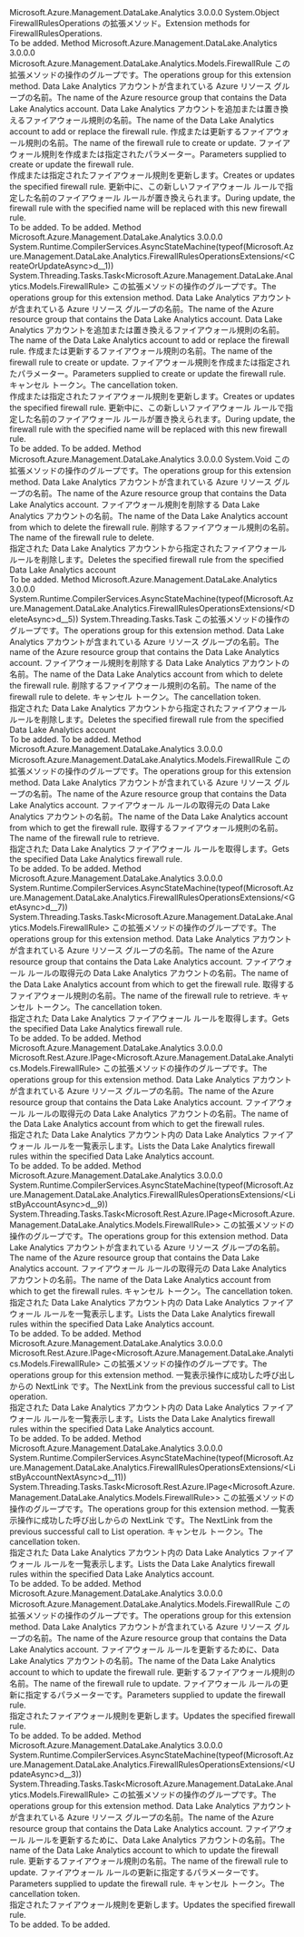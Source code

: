 <Type Name="FirewallRulesOperationsExtensions" FullName="Microsoft.Azure.Management.DataLake.Analytics.FirewallRulesOperationsExtensions">
  <TypeSignature Language="C#" Value="public static class FirewallRulesOperationsExtensions" />
  <TypeSignature Language="ILAsm" Value=".class public auto ansi abstract sealed beforefieldinit FirewallRulesOperationsExtensions extends System.Object" />
  <TypeSignature Language="DocId" Value="T:Microsoft.Azure.Management.DataLake.Analytics.FirewallRulesOperationsExtensions" />
  <TypeSignature Language="VB.NET" Value="Public Module FirewallRulesOperationsExtensions" />
  <TypeSignature Language="F#" Value="type FirewallRulesOperationsExtensions = class" />
  <AssemblyInfo>
    <AssemblyName>Microsoft.Azure.Management.DataLake.Analytics</AssemblyName>
    <AssemblyVersion>3.0.0.0</AssemblyVersion>
  </AssemblyInfo>
  <Base>
    <BaseTypeName>System.Object</BaseTypeName>
  </Base>
  <Interfaces />
  <Docs>
    <summary>
            <span data-ttu-id="31314-101">FirewallRulesOperations の拡張メソッド。</span><span class="sxs-lookup"><span data-stu-id="31314-101">Extension methods for FirewallRulesOperations.</span></span>
            </summary>
    <remarks>To be added.</remarks>
  </Docs>
  <Members>
    <Member MemberName="CreateOrUpdate">
      <MemberSignature Language="C#" Value="public static Microsoft.Azure.Management.DataLake.Analytics.Models.FirewallRule CreateOrUpdate (this Microsoft.Azure.Management.DataLake.Analytics.IFirewallRulesOperations operations, string resourceGroupName, string accountName, string firewallRuleName, Microsoft.Azure.Management.DataLake.Analytics.Models.FirewallRule parameters);" />
      <MemberSignature Language="ILAsm" Value=".method public static hidebysig class Microsoft.Azure.Management.DataLake.Analytics.Models.FirewallRule CreateOrUpdate(class Microsoft.Azure.Management.DataLake.Analytics.IFirewallRulesOperations operations, string resourceGroupName, string accountName, string firewallRuleName, class Microsoft.Azure.Management.DataLake.Analytics.Models.FirewallRule parameters) cil managed" />
      <MemberSignature Language="DocId" Value="M:Microsoft.Azure.Management.DataLake.Analytics.FirewallRulesOperationsExtensions.CreateOrUpdate(Microsoft.Azure.Management.DataLake.Analytics.IFirewallRulesOperations,System.String,System.String,System.String,Microsoft.Azure.Management.DataLake.Analytics.Models.FirewallRule)" />
      <MemberSignature Language="VB.NET" Value="&lt;Extension()&gt;&#xA;Public Function CreateOrUpdate (operations As IFirewallRulesOperations, resourceGroupName As String, accountName As String, firewallRuleName As String, parameters As FirewallRule) As FirewallRule" />
      <MemberSignature Language="F#" Value="static member CreateOrUpdate : Microsoft.Azure.Management.DataLake.Analytics.IFirewallRulesOperations * string * string * string * Microsoft.Azure.Management.DataLake.Analytics.Models.FirewallRule -&gt; Microsoft.Azure.Management.DataLake.Analytics.Models.FirewallRule" Usage="Microsoft.Azure.Management.DataLake.Analytics.FirewallRulesOperationsExtensions.CreateOrUpdate (operations, resourceGroupName, accountName, firewallRuleName, parameters)" />
      <MemberType>Method</MemberType>
      <AssemblyInfo>
        <AssemblyName>Microsoft.Azure.Management.DataLake.Analytics</AssemblyName>
        <AssemblyVersion>3.0.0.0</AssemblyVersion>
      </AssemblyInfo>
      <ReturnValue>
        <ReturnType>Microsoft.Azure.Management.DataLake.Analytics.Models.FirewallRule</ReturnType>
      </ReturnValue>
      <Parameters>
        <Parameter Name="operations" Type="Microsoft.Azure.Management.DataLake.Analytics.IFirewallRulesOperations" RefType="this" />
        <Parameter Name="resourceGroupName" Type="System.String" />
        <Parameter Name="accountName" Type="System.String" />
        <Parameter Name="firewallRuleName" Type="System.String" />
        <Parameter Name="parameters" Type="Microsoft.Azure.Management.DataLake.Analytics.Models.FirewallRule" />
      </Parameters>
      <Docs>
        <param name="operations">
            <span data-ttu-id="31314-102">この拡張メソッドの操作のグループです。</span><span class="sxs-lookup"><span data-stu-id="31314-102">The operations group for this extension method.</span></span>
            </param>
        <param name="resourceGroupName">
            <span data-ttu-id="31314-103">Data Lake Analytics アカウントが含まれている Azure リソース グループの名前。</span><span class="sxs-lookup"><span data-stu-id="31314-103">The name of the Azure resource group that contains the Data Lake Analytics account.</span></span>
            </param>
        <param name="accountName">
            <span data-ttu-id="31314-104">Data Lake Analytics アカウントを追加または置き換えるファイアウォール規則の名前。</span><span class="sxs-lookup"><span data-stu-id="31314-104">The name of the Data Lake Analytics account to add or replace the firewall rule.</span></span>
            </param>
        <param name="firewallRuleName">
            <span data-ttu-id="31314-105">作成または更新するファイアウォール規則の名前。</span><span class="sxs-lookup"><span data-stu-id="31314-105">The name of the firewall rule to create or update.</span></span>
            </param>
        <param name="parameters">
            <span data-ttu-id="31314-106">ファイアウォール規則を作成または指定されたパラメーター。</span><span class="sxs-lookup"><span data-stu-id="31314-106">Parameters supplied to create or update the firewall rule.</span></span>
            </param>
        <summary>
            <span data-ttu-id="31314-107">作成または指定されたファイアウォール規則を更新します。</span><span class="sxs-lookup"><span data-stu-id="31314-107">Creates or updates the specified firewall rule.</span></span> <span data-ttu-id="31314-108">更新中に、この新しいファイアウォール ルールで指定した名前のファイアウォール ルールが置き換えられます。</span><span class="sxs-lookup"><span data-stu-id="31314-108">During update, the firewall rule with the specified name will be replaced with this new firewall rule.</span></span>
            </summary>
        <returns>To be added.</returns>
        <remarks>To be added.</remarks>
      </Docs>
    </Member>
    <Member MemberName="CreateOrUpdateAsync">
      <MemberSignature Language="C#" Value="public static System.Threading.Tasks.Task&lt;Microsoft.Azure.Management.DataLake.Analytics.Models.FirewallRule&gt; CreateOrUpdateAsync (this Microsoft.Azure.Management.DataLake.Analytics.IFirewallRulesOperations operations, string resourceGroupName, string accountName, string firewallRuleName, Microsoft.Azure.Management.DataLake.Analytics.Models.FirewallRule parameters, System.Threading.CancellationToken cancellationToken = null);" />
      <MemberSignature Language="ILAsm" Value=".method public static hidebysig class System.Threading.Tasks.Task`1&lt;class Microsoft.Azure.Management.DataLake.Analytics.Models.FirewallRule&gt; CreateOrUpdateAsync(class Microsoft.Azure.Management.DataLake.Analytics.IFirewallRulesOperations operations, string resourceGroupName, string accountName, string firewallRuleName, class Microsoft.Azure.Management.DataLake.Analytics.Models.FirewallRule parameters, valuetype System.Threading.CancellationToken cancellationToken) cil managed" />
      <MemberSignature Language="DocId" Value="M:Microsoft.Azure.Management.DataLake.Analytics.FirewallRulesOperationsExtensions.CreateOrUpdateAsync(Microsoft.Azure.Management.DataLake.Analytics.IFirewallRulesOperations,System.String,System.String,System.String,Microsoft.Azure.Management.DataLake.Analytics.Models.FirewallRule,System.Threading.CancellationToken)" />
      <MemberSignature Language="F#" Value="static member CreateOrUpdateAsync : Microsoft.Azure.Management.DataLake.Analytics.IFirewallRulesOperations * string * string * string * Microsoft.Azure.Management.DataLake.Analytics.Models.FirewallRule * System.Threading.CancellationToken -&gt; System.Threading.Tasks.Task&lt;Microsoft.Azure.Management.DataLake.Analytics.Models.FirewallRule&gt;" Usage="Microsoft.Azure.Management.DataLake.Analytics.FirewallRulesOperationsExtensions.CreateOrUpdateAsync (operations, resourceGroupName, accountName, firewallRuleName, parameters, cancellationToken)" />
      <MemberType>Method</MemberType>
      <AssemblyInfo>
        <AssemblyName>Microsoft.Azure.Management.DataLake.Analytics</AssemblyName>
        <AssemblyVersion>3.0.0.0</AssemblyVersion>
      </AssemblyInfo>
      <Attributes>
        <Attribute>
          <AttributeName>System.Runtime.CompilerServices.AsyncStateMachine(typeof(Microsoft.Azure.Management.DataLake.Analytics.FirewallRulesOperationsExtensions/&lt;CreateOrUpdateAsync&gt;d__1))</AttributeName>
        </Attribute>
      </Attributes>
      <ReturnValue>
        <ReturnType>System.Threading.Tasks.Task&lt;Microsoft.Azure.Management.DataLake.Analytics.Models.FirewallRule&gt;</ReturnType>
      </ReturnValue>
      <Parameters>
        <Parameter Name="operations" Type="Microsoft.Azure.Management.DataLake.Analytics.IFirewallRulesOperations" RefType="this" />
        <Parameter Name="resourceGroupName" Type="System.String" />
        <Parameter Name="accountName" Type="System.String" />
        <Parameter Name="firewallRuleName" Type="System.String" />
        <Parameter Name="parameters" Type="Microsoft.Azure.Management.DataLake.Analytics.Models.FirewallRule" />
        <Parameter Name="cancellationToken" Type="System.Threading.CancellationToken" />
      </Parameters>
      <Docs>
        <param name="operations">
            <span data-ttu-id="31314-109">この拡張メソッドの操作のグループです。</span><span class="sxs-lookup"><span data-stu-id="31314-109">The operations group for this extension method.</span></span>
            </param>
        <param name="resourceGroupName">
            <span data-ttu-id="31314-110">Data Lake Analytics アカウントが含まれている Azure リソース グループの名前。</span><span class="sxs-lookup"><span data-stu-id="31314-110">The name of the Azure resource group that contains the Data Lake Analytics account.</span></span>
            </param>
        <param name="accountName">
            <span data-ttu-id="31314-111">Data Lake Analytics アカウントを追加または置き換えるファイアウォール規則の名前。</span><span class="sxs-lookup"><span data-stu-id="31314-111">The name of the Data Lake Analytics account to add or replace the firewall rule.</span></span>
            </param>
        <param name="firewallRuleName">
            <span data-ttu-id="31314-112">作成または更新するファイアウォール規則の名前。</span><span class="sxs-lookup"><span data-stu-id="31314-112">The name of the firewall rule to create or update.</span></span>
            </param>
        <param name="parameters">
            <span data-ttu-id="31314-113">ファイアウォール規則を作成または指定されたパラメーター。</span><span class="sxs-lookup"><span data-stu-id="31314-113">Parameters supplied to create or update the firewall rule.</span></span>
            </param>
        <param name="cancellationToken">
            <span data-ttu-id="31314-114">キャンセル トークン。</span><span class="sxs-lookup"><span data-stu-id="31314-114">The cancellation token.</span></span>
            </param>
        <summary>
            <span data-ttu-id="31314-115">作成または指定されたファイアウォール規則を更新します。</span><span class="sxs-lookup"><span data-stu-id="31314-115">Creates or updates the specified firewall rule.</span></span> <span data-ttu-id="31314-116">更新中に、この新しいファイアウォール ルールで指定した名前のファイアウォール ルールが置き換えられます。</span><span class="sxs-lookup"><span data-stu-id="31314-116">During update, the firewall rule with the specified name will be replaced with this new firewall rule.</span></span>
            </summary>
        <returns>To be added.</returns>
        <remarks>To be added.</remarks>
      </Docs>
    </Member>
    <Member MemberName="Delete">
      <MemberSignature Language="C#" Value="public static void Delete (this Microsoft.Azure.Management.DataLake.Analytics.IFirewallRulesOperations operations, string resourceGroupName, string accountName, string firewallRuleName);" />
      <MemberSignature Language="ILAsm" Value=".method public static hidebysig void Delete(class Microsoft.Azure.Management.DataLake.Analytics.IFirewallRulesOperations operations, string resourceGroupName, string accountName, string firewallRuleName) cil managed" />
      <MemberSignature Language="DocId" Value="M:Microsoft.Azure.Management.DataLake.Analytics.FirewallRulesOperationsExtensions.Delete(Microsoft.Azure.Management.DataLake.Analytics.IFirewallRulesOperations,System.String,System.String,System.String)" />
      <MemberSignature Language="VB.NET" Value="&lt;Extension()&gt;&#xA;Public Sub Delete (operations As IFirewallRulesOperations, resourceGroupName As String, accountName As String, firewallRuleName As String)" />
      <MemberSignature Language="F#" Value="static member Delete : Microsoft.Azure.Management.DataLake.Analytics.IFirewallRulesOperations * string * string * string -&gt; unit" Usage="Microsoft.Azure.Management.DataLake.Analytics.FirewallRulesOperationsExtensions.Delete (operations, resourceGroupName, accountName, firewallRuleName)" />
      <MemberType>Method</MemberType>
      <AssemblyInfo>
        <AssemblyName>Microsoft.Azure.Management.DataLake.Analytics</AssemblyName>
        <AssemblyVersion>3.0.0.0</AssemblyVersion>
      </AssemblyInfo>
      <ReturnValue>
        <ReturnType>System.Void</ReturnType>
      </ReturnValue>
      <Parameters>
        <Parameter Name="operations" Type="Microsoft.Azure.Management.DataLake.Analytics.IFirewallRulesOperations" RefType="this" />
        <Parameter Name="resourceGroupName" Type="System.String" />
        <Parameter Name="accountName" Type="System.String" />
        <Parameter Name="firewallRuleName" Type="System.String" />
      </Parameters>
      <Docs>
        <param name="operations">
            <span data-ttu-id="31314-117">この拡張メソッドの操作のグループです。</span><span class="sxs-lookup"><span data-stu-id="31314-117">The operations group for this extension method.</span></span>
            </param>
        <param name="resourceGroupName">
            <span data-ttu-id="31314-118">Data Lake Analytics アカウントが含まれている Azure リソース グループの名前。</span><span class="sxs-lookup"><span data-stu-id="31314-118">The name of the Azure resource group that contains the Data Lake Analytics account.</span></span>
            </param>
        <param name="accountName">
            <span data-ttu-id="31314-119">ファイアウォール規則を削除する Data Lake Analytics アカウントの名前。</span><span class="sxs-lookup"><span data-stu-id="31314-119">The name of the Data Lake Analytics account from which to delete the firewall rule.</span></span>
            </param>
        <param name="firewallRuleName">
            <span data-ttu-id="31314-120">削除するファイアウォール規則の名前。</span><span class="sxs-lookup"><span data-stu-id="31314-120">The name of the firewall rule to delete.</span></span>
            </param>
        <summary>
            <span data-ttu-id="31314-121">指定された Data Lake Analytics アカウントから指定されたファイアウォール ルールを削除します。</span><span class="sxs-lookup"><span data-stu-id="31314-121">Deletes the specified firewall rule from the specified Data Lake Analytics account</span></span>
            </summary>
        <remarks>To be added.</remarks>
      </Docs>
    </Member>
    <Member MemberName="DeleteAsync">
      <MemberSignature Language="C#" Value="public static System.Threading.Tasks.Task DeleteAsync (this Microsoft.Azure.Management.DataLake.Analytics.IFirewallRulesOperations operations, string resourceGroupName, string accountName, string firewallRuleName, System.Threading.CancellationToken cancellationToken = null);" />
      <MemberSignature Language="ILAsm" Value=".method public static hidebysig class System.Threading.Tasks.Task DeleteAsync(class Microsoft.Azure.Management.DataLake.Analytics.IFirewallRulesOperations operations, string resourceGroupName, string accountName, string firewallRuleName, valuetype System.Threading.CancellationToken cancellationToken) cil managed" />
      <MemberSignature Language="DocId" Value="M:Microsoft.Azure.Management.DataLake.Analytics.FirewallRulesOperationsExtensions.DeleteAsync(Microsoft.Azure.Management.DataLake.Analytics.IFirewallRulesOperations,System.String,System.String,System.String,System.Threading.CancellationToken)" />
      <MemberSignature Language="F#" Value="static member DeleteAsync : Microsoft.Azure.Management.DataLake.Analytics.IFirewallRulesOperations * string * string * string * System.Threading.CancellationToken -&gt; System.Threading.Tasks.Task" Usage="Microsoft.Azure.Management.DataLake.Analytics.FirewallRulesOperationsExtensions.DeleteAsync (operations, resourceGroupName, accountName, firewallRuleName, cancellationToken)" />
      <MemberType>Method</MemberType>
      <AssemblyInfo>
        <AssemblyName>Microsoft.Azure.Management.DataLake.Analytics</AssemblyName>
        <AssemblyVersion>3.0.0.0</AssemblyVersion>
      </AssemblyInfo>
      <Attributes>
        <Attribute>
          <AttributeName>System.Runtime.CompilerServices.AsyncStateMachine(typeof(Microsoft.Azure.Management.DataLake.Analytics.FirewallRulesOperationsExtensions/&lt;DeleteAsync&gt;d__5))</AttributeName>
        </Attribute>
      </Attributes>
      <ReturnValue>
        <ReturnType>System.Threading.Tasks.Task</ReturnType>
      </ReturnValue>
      <Parameters>
        <Parameter Name="operations" Type="Microsoft.Azure.Management.DataLake.Analytics.IFirewallRulesOperations" RefType="this" />
        <Parameter Name="resourceGroupName" Type="System.String" />
        <Parameter Name="accountName" Type="System.String" />
        <Parameter Name="firewallRuleName" Type="System.String" />
        <Parameter Name="cancellationToken" Type="System.Threading.CancellationToken" />
      </Parameters>
      <Docs>
        <param name="operations">
            <span data-ttu-id="31314-122">この拡張メソッドの操作のグループです。</span><span class="sxs-lookup"><span data-stu-id="31314-122">The operations group for this extension method.</span></span>
            </param>
        <param name="resourceGroupName">
            <span data-ttu-id="31314-123">Data Lake Analytics アカウントが含まれている Azure リソース グループの名前。</span><span class="sxs-lookup"><span data-stu-id="31314-123">The name of the Azure resource group that contains the Data Lake Analytics account.</span></span>
            </param>
        <param name="accountName">
            <span data-ttu-id="31314-124">ファイアウォール規則を削除する Data Lake Analytics アカウントの名前。</span><span class="sxs-lookup"><span data-stu-id="31314-124">The name of the Data Lake Analytics account from which to delete the firewall rule.</span></span>
            </param>
        <param name="firewallRuleName">
            <span data-ttu-id="31314-125">削除するファイアウォール規則の名前。</span><span class="sxs-lookup"><span data-stu-id="31314-125">The name of the firewall rule to delete.</span></span>
            </param>
        <param name="cancellationToken">
            <span data-ttu-id="31314-126">キャンセル トークン。</span><span class="sxs-lookup"><span data-stu-id="31314-126">The cancellation token.</span></span>
            </param>
        <summary>
            <span data-ttu-id="31314-127">指定された Data Lake Analytics アカウントから指定されたファイアウォール ルールを削除します。</span><span class="sxs-lookup"><span data-stu-id="31314-127">Deletes the specified firewall rule from the specified Data Lake Analytics account</span></span>
            </summary>
        <returns>To be added.</returns>
        <remarks>To be added.</remarks>
      </Docs>
    </Member>
    <Member MemberName="Get">
      <MemberSignature Language="C#" Value="public static Microsoft.Azure.Management.DataLake.Analytics.Models.FirewallRule Get (this Microsoft.Azure.Management.DataLake.Analytics.IFirewallRulesOperations operations, string resourceGroupName, string accountName, string firewallRuleName);" />
      <MemberSignature Language="ILAsm" Value=".method public static hidebysig class Microsoft.Azure.Management.DataLake.Analytics.Models.FirewallRule Get(class Microsoft.Azure.Management.DataLake.Analytics.IFirewallRulesOperations operations, string resourceGroupName, string accountName, string firewallRuleName) cil managed" />
      <MemberSignature Language="DocId" Value="M:Microsoft.Azure.Management.DataLake.Analytics.FirewallRulesOperationsExtensions.Get(Microsoft.Azure.Management.DataLake.Analytics.IFirewallRulesOperations,System.String,System.String,System.String)" />
      <MemberSignature Language="VB.NET" Value="&lt;Extension()&gt;&#xA;Public Function Get (operations As IFirewallRulesOperations, resourceGroupName As String, accountName As String, firewallRuleName As String) As FirewallRule" />
      <MemberSignature Language="F#" Value="static member Get : Microsoft.Azure.Management.DataLake.Analytics.IFirewallRulesOperations * string * string * string -&gt; Microsoft.Azure.Management.DataLake.Analytics.Models.FirewallRule" Usage="Microsoft.Azure.Management.DataLake.Analytics.FirewallRulesOperationsExtensions.Get (operations, resourceGroupName, accountName, firewallRuleName)" />
      <MemberType>Method</MemberType>
      <AssemblyInfo>
        <AssemblyName>Microsoft.Azure.Management.DataLake.Analytics</AssemblyName>
        <AssemblyVersion>3.0.0.0</AssemblyVersion>
      </AssemblyInfo>
      <ReturnValue>
        <ReturnType>Microsoft.Azure.Management.DataLake.Analytics.Models.FirewallRule</ReturnType>
      </ReturnValue>
      <Parameters>
        <Parameter Name="operations" Type="Microsoft.Azure.Management.DataLake.Analytics.IFirewallRulesOperations" RefType="this" />
        <Parameter Name="resourceGroupName" Type="System.String" />
        <Parameter Name="accountName" Type="System.String" />
        <Parameter Name="firewallRuleName" Type="System.String" />
      </Parameters>
      <Docs>
        <param name="operations">
            <span data-ttu-id="31314-128">この拡張メソッドの操作のグループです。</span><span class="sxs-lookup"><span data-stu-id="31314-128">The operations group for this extension method.</span></span>
            </param>
        <param name="resourceGroupName">
            <span data-ttu-id="31314-129">Data Lake Analytics アカウントが含まれている Azure リソース グループの名前。</span><span class="sxs-lookup"><span data-stu-id="31314-129">The name of the Azure resource group that contains the Data Lake Analytics account.</span></span>
            </param>
        <param name="accountName">
            <span data-ttu-id="31314-130">ファイアウォール ルールの取得元の Data Lake Analytics アカウントの名前。</span><span class="sxs-lookup"><span data-stu-id="31314-130">The name of the Data Lake Analytics account from which to get the firewall rule.</span></span>
            </param>
        <param name="firewallRuleName">
            <span data-ttu-id="31314-131">取得するファイアウォール規則の名前。</span><span class="sxs-lookup"><span data-stu-id="31314-131">The name of the firewall rule to retrieve.</span></span>
            </param>
        <summary>
            <span data-ttu-id="31314-132">指定された Data Lake Analytics ファイアウォール ルールを取得します。</span><span class="sxs-lookup"><span data-stu-id="31314-132">Gets the specified Data Lake Analytics firewall rule.</span></span>
            </summary>
        <returns>To be added.</returns>
        <remarks>To be added.</remarks>
      </Docs>
    </Member>
    <Member MemberName="GetAsync">
      <MemberSignature Language="C#" Value="public static System.Threading.Tasks.Task&lt;Microsoft.Azure.Management.DataLake.Analytics.Models.FirewallRule&gt; GetAsync (this Microsoft.Azure.Management.DataLake.Analytics.IFirewallRulesOperations operations, string resourceGroupName, string accountName, string firewallRuleName, System.Threading.CancellationToken cancellationToken = null);" />
      <MemberSignature Language="ILAsm" Value=".method public static hidebysig class System.Threading.Tasks.Task`1&lt;class Microsoft.Azure.Management.DataLake.Analytics.Models.FirewallRule&gt; GetAsync(class Microsoft.Azure.Management.DataLake.Analytics.IFirewallRulesOperations operations, string resourceGroupName, string accountName, string firewallRuleName, valuetype System.Threading.CancellationToken cancellationToken) cil managed" />
      <MemberSignature Language="DocId" Value="M:Microsoft.Azure.Management.DataLake.Analytics.FirewallRulesOperationsExtensions.GetAsync(Microsoft.Azure.Management.DataLake.Analytics.IFirewallRulesOperations,System.String,System.String,System.String,System.Threading.CancellationToken)" />
      <MemberSignature Language="F#" Value="static member GetAsync : Microsoft.Azure.Management.DataLake.Analytics.IFirewallRulesOperations * string * string * string * System.Threading.CancellationToken -&gt; System.Threading.Tasks.Task&lt;Microsoft.Azure.Management.DataLake.Analytics.Models.FirewallRule&gt;" Usage="Microsoft.Azure.Management.DataLake.Analytics.FirewallRulesOperationsExtensions.GetAsync (operations, resourceGroupName, accountName, firewallRuleName, cancellationToken)" />
      <MemberType>Method</MemberType>
      <AssemblyInfo>
        <AssemblyName>Microsoft.Azure.Management.DataLake.Analytics</AssemblyName>
        <AssemblyVersion>3.0.0.0</AssemblyVersion>
      </AssemblyInfo>
      <Attributes>
        <Attribute>
          <AttributeName>System.Runtime.CompilerServices.AsyncStateMachine(typeof(Microsoft.Azure.Management.DataLake.Analytics.FirewallRulesOperationsExtensions/&lt;GetAsync&gt;d__7))</AttributeName>
        </Attribute>
      </Attributes>
      <ReturnValue>
        <ReturnType>System.Threading.Tasks.Task&lt;Microsoft.Azure.Management.DataLake.Analytics.Models.FirewallRule&gt;</ReturnType>
      </ReturnValue>
      <Parameters>
        <Parameter Name="operations" Type="Microsoft.Azure.Management.DataLake.Analytics.IFirewallRulesOperations" RefType="this" />
        <Parameter Name="resourceGroupName" Type="System.String" />
        <Parameter Name="accountName" Type="System.String" />
        <Parameter Name="firewallRuleName" Type="System.String" />
        <Parameter Name="cancellationToken" Type="System.Threading.CancellationToken" />
      </Parameters>
      <Docs>
        <param name="operations">
            <span data-ttu-id="31314-133">この拡張メソッドの操作のグループです。</span><span class="sxs-lookup"><span data-stu-id="31314-133">The operations group for this extension method.</span></span>
            </param>
        <param name="resourceGroupName">
            <span data-ttu-id="31314-134">Data Lake Analytics アカウントが含まれている Azure リソース グループの名前。</span><span class="sxs-lookup"><span data-stu-id="31314-134">The name of the Azure resource group that contains the Data Lake Analytics account.</span></span>
            </param>
        <param name="accountName">
            <span data-ttu-id="31314-135">ファイアウォール ルールの取得元の Data Lake Analytics アカウントの名前。</span><span class="sxs-lookup"><span data-stu-id="31314-135">The name of the Data Lake Analytics account from which to get the firewall rule.</span></span>
            </param>
        <param name="firewallRuleName">
            <span data-ttu-id="31314-136">取得するファイアウォール規則の名前。</span><span class="sxs-lookup"><span data-stu-id="31314-136">The name of the firewall rule to retrieve.</span></span>
            </param>
        <param name="cancellationToken">
            <span data-ttu-id="31314-137">キャンセル トークン。</span><span class="sxs-lookup"><span data-stu-id="31314-137">The cancellation token.</span></span>
            </param>
        <summary>
            <span data-ttu-id="31314-138">指定された Data Lake Analytics ファイアウォール ルールを取得します。</span><span class="sxs-lookup"><span data-stu-id="31314-138">Gets the specified Data Lake Analytics firewall rule.</span></span>
            </summary>
        <returns>To be added.</returns>
        <remarks>To be added.</remarks>
      </Docs>
    </Member>
    <Member MemberName="ListByAccount">
      <MemberSignature Language="C#" Value="public static Microsoft.Rest.Azure.IPage&lt;Microsoft.Azure.Management.DataLake.Analytics.Models.FirewallRule&gt; ListByAccount (this Microsoft.Azure.Management.DataLake.Analytics.IFirewallRulesOperations operations, string resourceGroupName, string accountName);" />
      <MemberSignature Language="ILAsm" Value=".method public static hidebysig class Microsoft.Rest.Azure.IPage`1&lt;class Microsoft.Azure.Management.DataLake.Analytics.Models.FirewallRule&gt; ListByAccount(class Microsoft.Azure.Management.DataLake.Analytics.IFirewallRulesOperations operations, string resourceGroupName, string accountName) cil managed" />
      <MemberSignature Language="DocId" Value="M:Microsoft.Azure.Management.DataLake.Analytics.FirewallRulesOperationsExtensions.ListByAccount(Microsoft.Azure.Management.DataLake.Analytics.IFirewallRulesOperations,System.String,System.String)" />
      <MemberSignature Language="VB.NET" Value="&lt;Extension()&gt;&#xA;Public Function ListByAccount (operations As IFirewallRulesOperations, resourceGroupName As String, accountName As String) As IPage(Of FirewallRule)" />
      <MemberSignature Language="F#" Value="static member ListByAccount : Microsoft.Azure.Management.DataLake.Analytics.IFirewallRulesOperations * string * string -&gt; Microsoft.Rest.Azure.IPage&lt;Microsoft.Azure.Management.DataLake.Analytics.Models.FirewallRule&gt;" Usage="Microsoft.Azure.Management.DataLake.Analytics.FirewallRulesOperationsExtensions.ListByAccount (operations, resourceGroupName, accountName)" />
      <MemberType>Method</MemberType>
      <AssemblyInfo>
        <AssemblyName>Microsoft.Azure.Management.DataLake.Analytics</AssemblyName>
        <AssemblyVersion>3.0.0.0</AssemblyVersion>
      </AssemblyInfo>
      <ReturnValue>
        <ReturnType>Microsoft.Rest.Azure.IPage&lt;Microsoft.Azure.Management.DataLake.Analytics.Models.FirewallRule&gt;</ReturnType>
      </ReturnValue>
      <Parameters>
        <Parameter Name="operations" Type="Microsoft.Azure.Management.DataLake.Analytics.IFirewallRulesOperations" RefType="this" />
        <Parameter Name="resourceGroupName" Type="System.String" />
        <Parameter Name="accountName" Type="System.String" />
      </Parameters>
      <Docs>
        <param name="operations">
            <span data-ttu-id="31314-139">この拡張メソッドの操作のグループです。</span><span class="sxs-lookup"><span data-stu-id="31314-139">The operations group for this extension method.</span></span>
            </param>
        <param name="resourceGroupName">
            <span data-ttu-id="31314-140">Data Lake Analytics アカウントが含まれている Azure リソース グループの名前。</span><span class="sxs-lookup"><span data-stu-id="31314-140">The name of the Azure resource group that contains the Data Lake Analytics account.</span></span>
            </param>
        <param name="accountName">
            <span data-ttu-id="31314-141">ファイアウォール ルールの取得元の Data Lake Analytics アカウントの名前。</span><span class="sxs-lookup"><span data-stu-id="31314-141">The name of the Data Lake Analytics account from which to get the firewall rules.</span></span>
            </param>
        <summary>
            <span data-ttu-id="31314-142">指定された Data Lake Analytics アカウント内の Data Lake Analytics ファイアウォール ルールを一覧表示します。</span><span class="sxs-lookup"><span data-stu-id="31314-142">Lists the Data Lake Analytics firewall rules within the specified Data Lake Analytics account.</span></span>
            </summary>
        <returns>To be added.</returns>
        <remarks>To be added.</remarks>
      </Docs>
    </Member>
    <Member MemberName="ListByAccountAsync">
      <MemberSignature Language="C#" Value="public static System.Threading.Tasks.Task&lt;Microsoft.Rest.Azure.IPage&lt;Microsoft.Azure.Management.DataLake.Analytics.Models.FirewallRule&gt;&gt; ListByAccountAsync (this Microsoft.Azure.Management.DataLake.Analytics.IFirewallRulesOperations operations, string resourceGroupName, string accountName, System.Threading.CancellationToken cancellationToken = null);" />
      <MemberSignature Language="ILAsm" Value=".method public static hidebysig class System.Threading.Tasks.Task`1&lt;class Microsoft.Rest.Azure.IPage`1&lt;class Microsoft.Azure.Management.DataLake.Analytics.Models.FirewallRule&gt;&gt; ListByAccountAsync(class Microsoft.Azure.Management.DataLake.Analytics.IFirewallRulesOperations operations, string resourceGroupName, string accountName, valuetype System.Threading.CancellationToken cancellationToken) cil managed" />
      <MemberSignature Language="DocId" Value="M:Microsoft.Azure.Management.DataLake.Analytics.FirewallRulesOperationsExtensions.ListByAccountAsync(Microsoft.Azure.Management.DataLake.Analytics.IFirewallRulesOperations,System.String,System.String,System.Threading.CancellationToken)" />
      <MemberSignature Language="F#" Value="static member ListByAccountAsync : Microsoft.Azure.Management.DataLake.Analytics.IFirewallRulesOperations * string * string * System.Threading.CancellationToken -&gt; System.Threading.Tasks.Task&lt;Microsoft.Rest.Azure.IPage&lt;Microsoft.Azure.Management.DataLake.Analytics.Models.FirewallRule&gt;&gt;" Usage="Microsoft.Azure.Management.DataLake.Analytics.FirewallRulesOperationsExtensions.ListByAccountAsync (operations, resourceGroupName, accountName, cancellationToken)" />
      <MemberType>Method</MemberType>
      <AssemblyInfo>
        <AssemblyName>Microsoft.Azure.Management.DataLake.Analytics</AssemblyName>
        <AssemblyVersion>3.0.0.0</AssemblyVersion>
      </AssemblyInfo>
      <Attributes>
        <Attribute>
          <AttributeName>System.Runtime.CompilerServices.AsyncStateMachine(typeof(Microsoft.Azure.Management.DataLake.Analytics.FirewallRulesOperationsExtensions/&lt;ListByAccountAsync&gt;d__9))</AttributeName>
        </Attribute>
      </Attributes>
      <ReturnValue>
        <ReturnType>System.Threading.Tasks.Task&lt;Microsoft.Rest.Azure.IPage&lt;Microsoft.Azure.Management.DataLake.Analytics.Models.FirewallRule&gt;&gt;</ReturnType>
      </ReturnValue>
      <Parameters>
        <Parameter Name="operations" Type="Microsoft.Azure.Management.DataLake.Analytics.IFirewallRulesOperations" RefType="this" />
        <Parameter Name="resourceGroupName" Type="System.String" />
        <Parameter Name="accountName" Type="System.String" />
        <Parameter Name="cancellationToken" Type="System.Threading.CancellationToken" />
      </Parameters>
      <Docs>
        <param name="operations">
            <span data-ttu-id="31314-143">この拡張メソッドの操作のグループです。</span><span class="sxs-lookup"><span data-stu-id="31314-143">The operations group for this extension method.</span></span>
            </param>
        <param name="resourceGroupName">
            <span data-ttu-id="31314-144">Data Lake Analytics アカウントが含まれている Azure リソース グループの名前。</span><span class="sxs-lookup"><span data-stu-id="31314-144">The name of the Azure resource group that contains the Data Lake Analytics account.</span></span>
            </param>
        <param name="accountName">
            <span data-ttu-id="31314-145">ファイアウォール ルールの取得元の Data Lake Analytics アカウントの名前。</span><span class="sxs-lookup"><span data-stu-id="31314-145">The name of the Data Lake Analytics account from which to get the firewall rules.</span></span>
            </param>
        <param name="cancellationToken">
            <span data-ttu-id="31314-146">キャンセル トークン。</span><span class="sxs-lookup"><span data-stu-id="31314-146">The cancellation token.</span></span>
            </param>
        <summary>
            <span data-ttu-id="31314-147">指定された Data Lake Analytics アカウント内の Data Lake Analytics ファイアウォール ルールを一覧表示します。</span><span class="sxs-lookup"><span data-stu-id="31314-147">Lists the Data Lake Analytics firewall rules within the specified Data Lake Analytics account.</span></span>
            </summary>
        <returns>To be added.</returns>
        <remarks>To be added.</remarks>
      </Docs>
    </Member>
    <Member MemberName="ListByAccountNext">
      <MemberSignature Language="C#" Value="public static Microsoft.Rest.Azure.IPage&lt;Microsoft.Azure.Management.DataLake.Analytics.Models.FirewallRule&gt; ListByAccountNext (this Microsoft.Azure.Management.DataLake.Analytics.IFirewallRulesOperations operations, string nextPageLink);" />
      <MemberSignature Language="ILAsm" Value=".method public static hidebysig class Microsoft.Rest.Azure.IPage`1&lt;class Microsoft.Azure.Management.DataLake.Analytics.Models.FirewallRule&gt; ListByAccountNext(class Microsoft.Azure.Management.DataLake.Analytics.IFirewallRulesOperations operations, string nextPageLink) cil managed" />
      <MemberSignature Language="DocId" Value="M:Microsoft.Azure.Management.DataLake.Analytics.FirewallRulesOperationsExtensions.ListByAccountNext(Microsoft.Azure.Management.DataLake.Analytics.IFirewallRulesOperations,System.String)" />
      <MemberSignature Language="VB.NET" Value="&lt;Extension()&gt;&#xA;Public Function ListByAccountNext (operations As IFirewallRulesOperations, nextPageLink As String) As IPage(Of FirewallRule)" />
      <MemberSignature Language="F#" Value="static member ListByAccountNext : Microsoft.Azure.Management.DataLake.Analytics.IFirewallRulesOperations * string -&gt; Microsoft.Rest.Azure.IPage&lt;Microsoft.Azure.Management.DataLake.Analytics.Models.FirewallRule&gt;" Usage="Microsoft.Azure.Management.DataLake.Analytics.FirewallRulesOperationsExtensions.ListByAccountNext (operations, nextPageLink)" />
      <MemberType>Method</MemberType>
      <AssemblyInfo>
        <AssemblyName>Microsoft.Azure.Management.DataLake.Analytics</AssemblyName>
        <AssemblyVersion>3.0.0.0</AssemblyVersion>
      </AssemblyInfo>
      <ReturnValue>
        <ReturnType>Microsoft.Rest.Azure.IPage&lt;Microsoft.Azure.Management.DataLake.Analytics.Models.FirewallRule&gt;</ReturnType>
      </ReturnValue>
      <Parameters>
        <Parameter Name="operations" Type="Microsoft.Azure.Management.DataLake.Analytics.IFirewallRulesOperations" RefType="this" />
        <Parameter Name="nextPageLink" Type="System.String" />
      </Parameters>
      <Docs>
        <param name="operations">
            <span data-ttu-id="31314-148">この拡張メソッドの操作のグループです。</span><span class="sxs-lookup"><span data-stu-id="31314-148">The operations group for this extension method.</span></span>
            </param>
        <param name="nextPageLink">
            <span data-ttu-id="31314-149">一覧表示操作に成功した呼び出しからの NextLink です。</span><span class="sxs-lookup"><span data-stu-id="31314-149">The NextLink from the previous successful call to List operation.</span></span>
            </param>
        <summary>
            <span data-ttu-id="31314-150">指定された Data Lake Analytics アカウント内の Data Lake Analytics ファイアウォール ルールを一覧表示します。</span><span class="sxs-lookup"><span data-stu-id="31314-150">Lists the Data Lake Analytics firewall rules within the specified Data Lake Analytics account.</span></span>
            </summary>
        <returns>To be added.</returns>
        <remarks>To be added.</remarks>
      </Docs>
    </Member>
    <Member MemberName="ListByAccountNextAsync">
      <MemberSignature Language="C#" Value="public static System.Threading.Tasks.Task&lt;Microsoft.Rest.Azure.IPage&lt;Microsoft.Azure.Management.DataLake.Analytics.Models.FirewallRule&gt;&gt; ListByAccountNextAsync (this Microsoft.Azure.Management.DataLake.Analytics.IFirewallRulesOperations operations, string nextPageLink, System.Threading.CancellationToken cancellationToken = null);" />
      <MemberSignature Language="ILAsm" Value=".method public static hidebysig class System.Threading.Tasks.Task`1&lt;class Microsoft.Rest.Azure.IPage`1&lt;class Microsoft.Azure.Management.DataLake.Analytics.Models.FirewallRule&gt;&gt; ListByAccountNextAsync(class Microsoft.Azure.Management.DataLake.Analytics.IFirewallRulesOperations operations, string nextPageLink, valuetype System.Threading.CancellationToken cancellationToken) cil managed" />
      <MemberSignature Language="DocId" Value="M:Microsoft.Azure.Management.DataLake.Analytics.FirewallRulesOperationsExtensions.ListByAccountNextAsync(Microsoft.Azure.Management.DataLake.Analytics.IFirewallRulesOperations,System.String,System.Threading.CancellationToken)" />
      <MemberSignature Language="F#" Value="static member ListByAccountNextAsync : Microsoft.Azure.Management.DataLake.Analytics.IFirewallRulesOperations * string * System.Threading.CancellationToken -&gt; System.Threading.Tasks.Task&lt;Microsoft.Rest.Azure.IPage&lt;Microsoft.Azure.Management.DataLake.Analytics.Models.FirewallRule&gt;&gt;" Usage="Microsoft.Azure.Management.DataLake.Analytics.FirewallRulesOperationsExtensions.ListByAccountNextAsync (operations, nextPageLink, cancellationToken)" />
      <MemberType>Method</MemberType>
      <AssemblyInfo>
        <AssemblyName>Microsoft.Azure.Management.DataLake.Analytics</AssemblyName>
        <AssemblyVersion>3.0.0.0</AssemblyVersion>
      </AssemblyInfo>
      <Attributes>
        <Attribute>
          <AttributeName>System.Runtime.CompilerServices.AsyncStateMachine(typeof(Microsoft.Azure.Management.DataLake.Analytics.FirewallRulesOperationsExtensions/&lt;ListByAccountNextAsync&gt;d__11))</AttributeName>
        </Attribute>
      </Attributes>
      <ReturnValue>
        <ReturnType>System.Threading.Tasks.Task&lt;Microsoft.Rest.Azure.IPage&lt;Microsoft.Azure.Management.DataLake.Analytics.Models.FirewallRule&gt;&gt;</ReturnType>
      </ReturnValue>
      <Parameters>
        <Parameter Name="operations" Type="Microsoft.Azure.Management.DataLake.Analytics.IFirewallRulesOperations" RefType="this" />
        <Parameter Name="nextPageLink" Type="System.String" />
        <Parameter Name="cancellationToken" Type="System.Threading.CancellationToken" />
      </Parameters>
      <Docs>
        <param name="operations">
            <span data-ttu-id="31314-151">この拡張メソッドの操作のグループです。</span><span class="sxs-lookup"><span data-stu-id="31314-151">The operations group for this extension method.</span></span>
            </param>
        <param name="nextPageLink">
            <span data-ttu-id="31314-152">一覧表示操作に成功した呼び出しからの NextLink です。</span><span class="sxs-lookup"><span data-stu-id="31314-152">The NextLink from the previous successful call to List operation.</span></span>
            </param>
        <param name="cancellationToken">
            <span data-ttu-id="31314-153">キャンセル トークン。</span><span class="sxs-lookup"><span data-stu-id="31314-153">The cancellation token.</span></span>
            </param>
        <summary>
            <span data-ttu-id="31314-154">指定された Data Lake Analytics アカウント内の Data Lake Analytics ファイアウォール ルールを一覧表示します。</span><span class="sxs-lookup"><span data-stu-id="31314-154">Lists the Data Lake Analytics firewall rules within the specified Data Lake Analytics account.</span></span>
            </summary>
        <returns>To be added.</returns>
        <remarks>To be added.</remarks>
      </Docs>
    </Member>
    <Member MemberName="Update">
      <MemberSignature Language="C#" Value="public static Microsoft.Azure.Management.DataLake.Analytics.Models.FirewallRule Update (this Microsoft.Azure.Management.DataLake.Analytics.IFirewallRulesOperations operations, string resourceGroupName, string accountName, string firewallRuleName, Microsoft.Azure.Management.DataLake.Analytics.Models.UpdateFirewallRuleParameters parameters = null);" />
      <MemberSignature Language="ILAsm" Value=".method public static hidebysig class Microsoft.Azure.Management.DataLake.Analytics.Models.FirewallRule Update(class Microsoft.Azure.Management.DataLake.Analytics.IFirewallRulesOperations operations, string resourceGroupName, string accountName, string firewallRuleName, class Microsoft.Azure.Management.DataLake.Analytics.Models.UpdateFirewallRuleParameters parameters) cil managed" />
      <MemberSignature Language="DocId" Value="M:Microsoft.Azure.Management.DataLake.Analytics.FirewallRulesOperationsExtensions.Update(Microsoft.Azure.Management.DataLake.Analytics.IFirewallRulesOperations,System.String,System.String,System.String,Microsoft.Azure.Management.DataLake.Analytics.Models.UpdateFirewallRuleParameters)" />
      <MemberSignature Language="VB.NET" Value="&lt;Extension()&gt;&#xA;Public Function Update (operations As IFirewallRulesOperations, resourceGroupName As String, accountName As String, firewallRuleName As String, Optional parameters As UpdateFirewallRuleParameters = null) As FirewallRule" />
      <MemberSignature Language="F#" Value="static member Update : Microsoft.Azure.Management.DataLake.Analytics.IFirewallRulesOperations * string * string * string * Microsoft.Azure.Management.DataLake.Analytics.Models.UpdateFirewallRuleParameters -&gt; Microsoft.Azure.Management.DataLake.Analytics.Models.FirewallRule" Usage="Microsoft.Azure.Management.DataLake.Analytics.FirewallRulesOperationsExtensions.Update (operations, resourceGroupName, accountName, firewallRuleName, parameters)" />
      <MemberType>Method</MemberType>
      <AssemblyInfo>
        <AssemblyName>Microsoft.Azure.Management.DataLake.Analytics</AssemblyName>
        <AssemblyVersion>3.0.0.0</AssemblyVersion>
      </AssemblyInfo>
      <ReturnValue>
        <ReturnType>Microsoft.Azure.Management.DataLake.Analytics.Models.FirewallRule</ReturnType>
      </ReturnValue>
      <Parameters>
        <Parameter Name="operations" Type="Microsoft.Azure.Management.DataLake.Analytics.IFirewallRulesOperations" RefType="this" />
        <Parameter Name="resourceGroupName" Type="System.String" />
        <Parameter Name="accountName" Type="System.String" />
        <Parameter Name="firewallRuleName" Type="System.String" />
        <Parameter Name="parameters" Type="Microsoft.Azure.Management.DataLake.Analytics.Models.UpdateFirewallRuleParameters" />
      </Parameters>
      <Docs>
        <param name="operations">
            <span data-ttu-id="31314-155">この拡張メソッドの操作のグループです。</span><span class="sxs-lookup"><span data-stu-id="31314-155">The operations group for this extension method.</span></span>
            </param>
        <param name="resourceGroupName">
            <span data-ttu-id="31314-156">Data Lake Analytics アカウントが含まれている Azure リソース グループの名前。</span><span class="sxs-lookup"><span data-stu-id="31314-156">The name of the Azure resource group that contains the Data Lake Analytics account.</span></span>
            </param>
        <param name="accountName">
            <span data-ttu-id="31314-157">ファイアウォール ルールを更新するために、Data Lake Analytics アカウントの名前。</span><span class="sxs-lookup"><span data-stu-id="31314-157">The name of the Data Lake Analytics account to which to update the firewall rule.</span></span>
            </param>
        <param name="firewallRuleName">
            <span data-ttu-id="31314-158">更新するファイアウォール規則の名前。</span><span class="sxs-lookup"><span data-stu-id="31314-158">The name of the firewall rule to update.</span></span>
            </param>
        <param name="parameters">
            <span data-ttu-id="31314-159">ファイアウォール ルールの更新に指定するパラメーターです。</span><span class="sxs-lookup"><span data-stu-id="31314-159">Parameters supplied to update the firewall rule.</span></span>
            </param>
        <summary>
            <span data-ttu-id="31314-160">指定されたファイアウォール規則を更新します。</span><span class="sxs-lookup"><span data-stu-id="31314-160">Updates the specified firewall rule.</span></span>
            </summary>
        <returns>To be added.</returns>
        <remarks>To be added.</remarks>
      </Docs>
    </Member>
    <Member MemberName="UpdateAsync">
      <MemberSignature Language="C#" Value="public static System.Threading.Tasks.Task&lt;Microsoft.Azure.Management.DataLake.Analytics.Models.FirewallRule&gt; UpdateAsync (this Microsoft.Azure.Management.DataLake.Analytics.IFirewallRulesOperations operations, string resourceGroupName, string accountName, string firewallRuleName, Microsoft.Azure.Management.DataLake.Analytics.Models.UpdateFirewallRuleParameters parameters = null, System.Threading.CancellationToken cancellationToken = null);" />
      <MemberSignature Language="ILAsm" Value=".method public static hidebysig class System.Threading.Tasks.Task`1&lt;class Microsoft.Azure.Management.DataLake.Analytics.Models.FirewallRule&gt; UpdateAsync(class Microsoft.Azure.Management.DataLake.Analytics.IFirewallRulesOperations operations, string resourceGroupName, string accountName, string firewallRuleName, class Microsoft.Azure.Management.DataLake.Analytics.Models.UpdateFirewallRuleParameters parameters, valuetype System.Threading.CancellationToken cancellationToken) cil managed" />
      <MemberSignature Language="DocId" Value="M:Microsoft.Azure.Management.DataLake.Analytics.FirewallRulesOperationsExtensions.UpdateAsync(Microsoft.Azure.Management.DataLake.Analytics.IFirewallRulesOperations,System.String,System.String,System.String,Microsoft.Azure.Management.DataLake.Analytics.Models.UpdateFirewallRuleParameters,System.Threading.CancellationToken)" />
      <MemberSignature Language="F#" Value="static member UpdateAsync : Microsoft.Azure.Management.DataLake.Analytics.IFirewallRulesOperations * string * string * string * Microsoft.Azure.Management.DataLake.Analytics.Models.UpdateFirewallRuleParameters * System.Threading.CancellationToken -&gt; System.Threading.Tasks.Task&lt;Microsoft.Azure.Management.DataLake.Analytics.Models.FirewallRule&gt;" Usage="Microsoft.Azure.Management.DataLake.Analytics.FirewallRulesOperationsExtensions.UpdateAsync (operations, resourceGroupName, accountName, firewallRuleName, parameters, cancellationToken)" />
      <MemberType>Method</MemberType>
      <AssemblyInfo>
        <AssemblyName>Microsoft.Azure.Management.DataLake.Analytics</AssemblyName>
        <AssemblyVersion>3.0.0.0</AssemblyVersion>
      </AssemblyInfo>
      <Attributes>
        <Attribute>
          <AttributeName>System.Runtime.CompilerServices.AsyncStateMachine(typeof(Microsoft.Azure.Management.DataLake.Analytics.FirewallRulesOperationsExtensions/&lt;UpdateAsync&gt;d__3))</AttributeName>
        </Attribute>
      </Attributes>
      <ReturnValue>
        <ReturnType>System.Threading.Tasks.Task&lt;Microsoft.Azure.Management.DataLake.Analytics.Models.FirewallRule&gt;</ReturnType>
      </ReturnValue>
      <Parameters>
        <Parameter Name="operations" Type="Microsoft.Azure.Management.DataLake.Analytics.IFirewallRulesOperations" RefType="this" />
        <Parameter Name="resourceGroupName" Type="System.String" />
        <Parameter Name="accountName" Type="System.String" />
        <Parameter Name="firewallRuleName" Type="System.String" />
        <Parameter Name="parameters" Type="Microsoft.Azure.Management.DataLake.Analytics.Models.UpdateFirewallRuleParameters" />
        <Parameter Name="cancellationToken" Type="System.Threading.CancellationToken" />
      </Parameters>
      <Docs>
        <param name="operations">
            <span data-ttu-id="31314-161">この拡張メソッドの操作のグループです。</span><span class="sxs-lookup"><span data-stu-id="31314-161">The operations group for this extension method.</span></span>
            </param>
        <param name="resourceGroupName">
            <span data-ttu-id="31314-162">Data Lake Analytics アカウントが含まれている Azure リソース グループの名前。</span><span class="sxs-lookup"><span data-stu-id="31314-162">The name of the Azure resource group that contains the Data Lake Analytics account.</span></span>
            </param>
        <param name="accountName">
            <span data-ttu-id="31314-163">ファイアウォール ルールを更新するために、Data Lake Analytics アカウントの名前。</span><span class="sxs-lookup"><span data-stu-id="31314-163">The name of the Data Lake Analytics account to which to update the firewall rule.</span></span>
            </param>
        <param name="firewallRuleName">
            <span data-ttu-id="31314-164">更新するファイアウォール規則の名前。</span><span class="sxs-lookup"><span data-stu-id="31314-164">The name of the firewall rule to update.</span></span>
            </param>
        <param name="parameters">
            <span data-ttu-id="31314-165">ファイアウォール ルールの更新に指定するパラメーターです。</span><span class="sxs-lookup"><span data-stu-id="31314-165">Parameters supplied to update the firewall rule.</span></span>
            </param>
        <param name="cancellationToken">
            <span data-ttu-id="31314-166">キャンセル トークン。</span><span class="sxs-lookup"><span data-stu-id="31314-166">The cancellation token.</span></span>
            </param>
        <summary>
            <span data-ttu-id="31314-167">指定されたファイアウォール規則を更新します。</span><span class="sxs-lookup"><span data-stu-id="31314-167">Updates the specified firewall rule.</span></span>
            </summary>
        <returns>To be added.</returns>
        <remarks>To be added.</remarks>
      </Docs>
    </Member>
  </Members>
</Type>